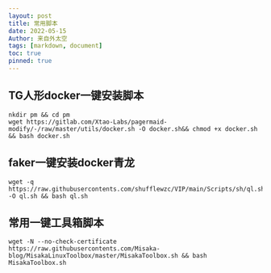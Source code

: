 ```yaml
---
layout: post
title: 常用脚本
date: 2022-05-15
Author: 来自外太空
tags: [markdown, document]
toc: true
pinned: true
---
```


## TG人形docker一键安装脚本

```
nkdir pm && cd pm
wget https://gitlab.com/Xtao-Labs/pagermaid-modify/-/raw/master/utils/docker.sh -O docker.sh&& chmod +x docker.sh && bash docker.sh
```

## faker一键安装docker青龙

```
wget -q https://raw.githubusercontents.com/shufflewzc/VIP/main/Scripts/sh/ql.sh -O ql.sh && bash ql.sh
```

## 常用一键工具箱脚本

```
wget -N --no-check-certificate https://raw.githubusercontents.com/Misaka-blog/MisakaLinuxToolbox/master/MisakaToolbox.sh && bash MisakaToolbox.sh  
```

